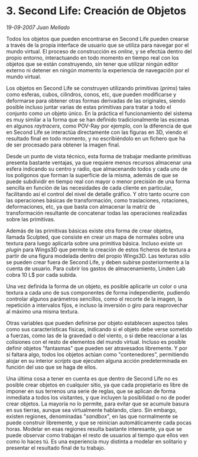 # 3. Second Life: Creación de Objetos

_19-09-2007_ _Juan Mellado_

Todos los objetos que pueden encontrarse en Second Life pueden crearse a través de la propia interface de usuario que se utiliza para navegar por el mundo virtual. El proceso de construcción es _online_, y se efectúa dentro del propio entorno, interactuando en todo momento en tiempo real con los objetos que se están construyendo, sin tener que utilizar ningún editor externo ni detener en ningún momento la experiencia de navegación por el mundo virtual.

Los objetos en Second Life se construyen utilizando primitivas (_prims_) tales como esferas, cubos, cilindros, conos, etc, que pueden modificarse y deformarse para obtener otras formas derivadas de las originales, siendo posible incluso juntar varias de estas primitivas para tratar a todo el conjunto como un objeto único. En la práctica el funcionamiento del sistema es muy similar a la forma que se han definido tradicionalmente las escenas en algunos _raytracers_, como POV-Ray por ejemplo, con la diferencia de que en Second Life se interactúa directamente con las figuras en 3D, viendo el resultado final en todo momento, y no escribiéndolo en un fichero que ha de ser procesado para obtener la imagen final.

Desde un punto de vista técnico, esta forma de trabajar mediante primitivas presenta bastante ventajas, ya que requiere menos recursos almacenar una esfera indicando su centro y radio, que almacenando todos y cada uno de los polígonos que forman la superficie de la misma, además de que se puede subdividir en tiempo real con mayor o menor precisión de una forma sencilla en función de las necesidades de cada cliente en particular, facilitando así el control del nivel de detalle gráfico. Y otro tanto ocurre con las operaciones básicas de transformación, como traslaciones, rotaciones, deformaciones, etc, ya que basta con almacenar la matriz de transformación resultante de concatenar todas las operaciones realizadas sobre las primitivas.

Además de las primitivas básicas existe otra forma de crear objetos, llamada Sculpted, que consiste en crear un mapa de normales sobre una textura para luego aplicarla sobre una primitiva básica. Incluso existe un _plugin_ para Wings3D que permite la creación de estos ficheros de textura a partir de una figura modelada dentro del propio Wings3D. Las texturas sólo se pueden crear fuera de Second Life, y deben subirse posteriormente a la cuenta de usuario. Para cubrir los gastos de almacenamiento, Linden Lab cobra 10 L$ por cada subida.

Una vez definida la forma de un objeto, es posible aplicarle un color o una textura a cada uno de sus componentes de forma independiente, pudiendo controlar algunos parámetros sencillos, como el recorte de la imagen, la repetición a intervalos fijos, e incluso la inversión o giro para reaprovechar al máximo una misma textura.

Otras variables que pueden definirse por objeto establecen aspectos tales como sus características físicas, indicando si el objeto debe verse sometido a fuerzas, como las de la gravedad o del viento, o si debe reaccionar a las colisiones con el resto de elementos del mundo virtual. Incluso es posible definir objetos "fantasmas" que pueden ser atravesados libremente. Y por si faltara algo, todos los objetos actúan como "contenedores", permitiendo alojar en su interior _scripts_ que ejecuten alguna acción predeterminada en función del uso que se haga de ellos.

Una última cosa a tener en cuenta es que dentro de Second Life no es posible crear objetos en cualquier sitio, ya que cada propietario es libre de imponer en sus terrenos una serie de reglas, que se aplican de forma inmediata a todos los visitantes, y que incluyen la posibilidad o no de poder crear objetos. La mayoría no lo permite, para evitar que se acumule basura en sus tierras, aunque sea virtualmente hablando, claro. Sin embargo, existen regiones, denominadas "_sandbox_", en las que normalmente se puede construir libremente, y que se reinician automáticamente cada pocas horas. Modelar en esas regiones resulta bastante interesante, ya que se puede observar como trabajan el resto de usuarios al tiempo que ellos ven como lo haces tú. Es una experiencia muy distinta a modelar en solitario y presentar el resultado final de tu trabajo.
